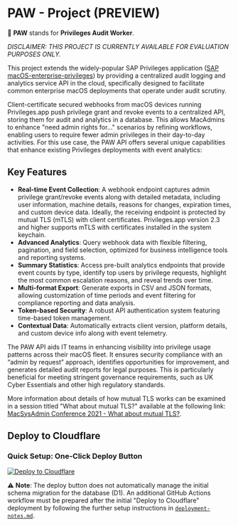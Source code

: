# PAW - Project (PREVIEW)
🐾 **PAW** stands for **Privileges Audit Worker**.

*DISCLAIMER: THIS PROJECT IS CURRENTLY AVAILABLE FOR EVALUATION PURPOSES ONLY.*

This project extends the widely-popular SAP Privileges application ([SAP macOS-enterprise-privileges](https://github.com/SAP/macOS-enterprise-privileges)) by providing a centralized audit logging and analytics service API in the cloud, specifically designed to facilitate common enterprise macOS deployments that operate under audit scrutiny.

Client-certificate secured webhooks from macOS devices running Privileges.app push privilege grant and revoke events to a centralized API, storing them for audit and analytics in a database. This allows MacAdmins to enhance "need admin rights for..." scenarios by refining workflows, enabling users to require fewer admin privileges in their day-to-day activities. For this use case, the PAW API offers several unique capabilities that enhance existing Privileges deployments with event analytics:

## Key Features

-   **Real-time Event Collection**: A webhook endpoint captures admin privilege grant/revoke events along with detailed metadata, including user information, machine details, reasons for changes, expiration times, and custom device data. Ideally, the receiving endpoint is protected by mutual TLS (mTLS) with client certificates. Privileges.app version 2.3 and higher supports mTLS with certificates installed in the system keychain.
-   **Advanced Analytics**: Query webhook data with flexible filtering, pagination, and field selection, optimized for business intelligence tools and reporting systems.
-   **Summary Statistics**: Access pre-built analytics endpoints that provide event counts by type, identify top users by privilege requests, highlight the most common escalation reasons, and reveal trends over time.
-   **Multi-format Export**: Generate exports in CSV and JSON formats, allowing customization of time periods and event filtering for compliance reporting and data analysis.
-   **Token-based Security**: A robust API authentication system featuring time-based token management.
-   **Contextual Data**: Automatically extracts client version, platform details, and custom device info along with event telemetry.

The PAW API aids IT teams in enhancing visibility into privilege usage patterns across their macOS fleet. It ensures security compliance with an “admin by request” approach, identifies opportunities for improvement, and generates detailed audit reports for legal purposes. This is particularly beneficial for meeting stringent governance requirements, such as UK Cyber Essentials and other high regulatory standards.


More information about details of how mutual TLS works can be examined in a session titled "What about mutual TLS?" available at the following link: [MacSysAdmin Conference 2021 - What about mutual TLS?](https://docs.macsysadmin.se/2021/video/Day2Session4.mp4).


## Deploy to Cloudflare

### Quick Setup: One-Click Deploy Button

[![Deploy to Cloudflare](https://deploy.workers.cloudflare.com/button)](https://deploy.workers.cloudflare.com/?url=https://github.com/headmin/paw-project)

⚠️ **Note**: The deploy button does not automatically manage the initial schema migration for the database (D1). An additional GitHub Actions workflow must be prepared after the initial "Deploy to Cloudflare" deployment by following the further setup instructions in [`deployment-notes.md`](deployment-notes.md).



